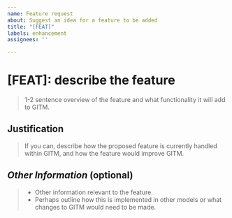 ```yaml
---
name: Feature request
about: Suggest an idea for a feature to be added
title: "[FEAT]"
labels: enhancement
assignees: ''

---
```


# [FEAT]: **describe the feature**

> 1-2 sentence overview of the feature and what functionality it will add to GITM.

## **Justification**

> If you can, describe how the proposed feature is currently handled within GITM, and how the feature would improve GITM.

## *Other Information* (optional)

> - Other information relevant to the feature.
> - Perhaps outline how this is implemented in other models or what changes to GITM would need to be made.
